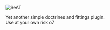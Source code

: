 ![SeAT](http://i.imgur.com/aPPOxSK.png)

Yet another simple doctrines and fittings plugin.  
Use at your own risk o7

